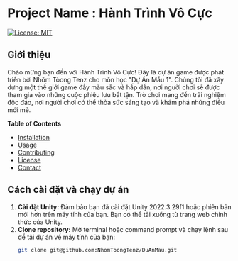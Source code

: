# Project Name : Hành Trình Vô Cực

[![License: MIT](https://img.shields.io/badge/License-MIT-yellow.svg)](https://opensource.org/licenses/MIT)


## Giới thiệu
Chào mừng bạn đến với Hành Trình Vô Cực! Đây là dự án game được phát triển bởi Nhôm Tòong Tenz cho môn học "Dự Án Mẫu 1". Chúng tôi đã xây dựng một thế giới game đầy màu sắc và hấp dẫn, nơi người chơi sẽ được tham gia vào những cuộc phiêu lưu bất tận. Trò chơi mang đến trải nghiệm độc đáo, nơi người chơi có thể thỏa sức sáng tạo và khám phá những điều mới mẻ.

**Table of Contents**
* [Installation](#installation)
* [Usage](#usage)
* [Contributing](#contributing)
* [License](#license)
* [Contact](#contact)

## Cách cài đặt và chạy dự án

1. **Cài đặt Unity:** Đảm bảo bạn đã cài đặt Unity 2022.3.29f1 hoặc phiên bản mới hơn trên máy tính của bạn. Bạn có thể tải xuống từ trang web chính thức của Unity.
2. **Clone repository:** Mở terminal hoặc command prompt và chạy lệnh sau để tải dự án về máy tính của bạn:
   ```bash
   git clone git@github.com:NhomToongTenz/DuAnMau.git
